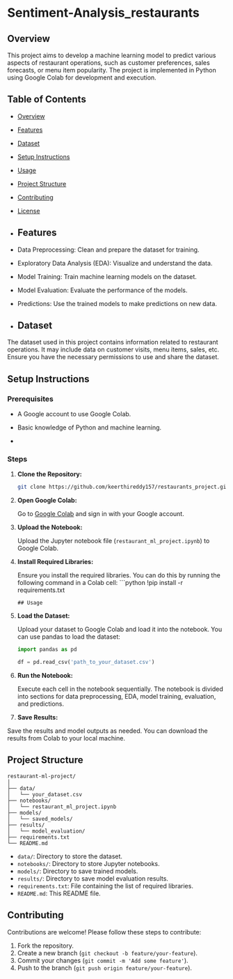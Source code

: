 # Sentiment-Analysis_restaurants

## Overview

This project aims to develop a machine learning model to predict various aspects of restaurant operations, such as customer preferences, sales forecasts, or menu item popularity. The project is implemented in Python using Google Colab for development and execution.
## Table of Contents

- [Overview](#overview)
- [Features](#features)
- [Dataset](#dataset)
- [Setup Instructions](#setup-instructions)
- [Usage](#usage)
- [Project Structure](#project-structure)
- [Contributing](#contributing)
- [License](#license)

- ## Features

- Data Preprocessing: Clean and prepare the dataset for training.
- Exploratory Data Analysis (EDA): Visualize and understand the data.
- Model Training: Train machine learning models on the dataset.
- Model Evaluation: Evaluate the performance of the models.
- Predictions: Use the trained models to make predictions on new data.

- ## Dataset

The dataset used in this project contains information related to restaurant operations. It may include data on customer visits, menu items, sales, etc. Ensure you have the necessary permissions to use and share the dataset.

## Setup Instructions

### Prerequisites

- A Google account to use Google Colab.
- Basic knowledge of Python and machine learning.

- 
### Steps

1. **Clone the Repository:**

   ```sh
   git clone https://github.com/keerthireddy157/restaurants_project.git

2. **Open Google Colab:**

   Go to [Google Colab](https://colab.research.google.com/) and sign in with your Google account.

3. **Upload the Notebook:**

   Upload the Jupyter notebook file (`restaurant_ml_project.ipynb`) to Google Colab.

4. **Install Required Libraries:**

   Ensure you install the required libraries. You can do this by running the following command in a Colab cell:
       ```python
   !pip install -r requirements.txt
   ```
   ## Usage

1. **Load the Dataset:**

   Upload your dataset to Google Colab and load it into the notebook. You can use pandas to load the dataset:

   ```python
   import pandas as pd

   df = pd.read_csv('path_to_your_dataset.csv')
   ```

2. **Run the Notebook:**

   Execute each cell in the notebook sequentially. The notebook is divided into sections for data preprocessing, EDA, model training, evaluation, and predictions.

3. **Save Results:**

 Save the results and model outputs as needed. You can download the results from Colab to your local machine.

 ## Project Structure

```plaintext
restaurant-ml-project/
│
├── data/
│   └── your_dataset.csv
├── notebooks/
│   └── restaurant_ml_project.ipynb
├── models/
│   └── saved_models/
├── results/
│   └── model_evaluation/
├── requirements.txt
└── README.md
```

- `data/`: Directory to store the dataset.
- `notebooks/`: Directory to store Jupyter notebooks.
- `models/`: Directory to save trained models.
- `results/`: Directory to save model evaluation results.
- `requirements.txt`: File containing the list of required libraries.
- `README.md`: This README file.

## Contributing

Contributions are welcome! Please follow these steps to contribute:

1. Fork the repository.
2. Create a new branch (`git checkout -b feature/your-feature`).
3. Commit your changes (`git commit -m 'Add some feature'`).
4. Push to the branch (`git push origin feature/your-feature`).   
  

